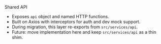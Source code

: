 Shared API

- Exposes `api` object and named HTTP functions.
- Built on Axios with interceptors for auth and dev mock support.
- During migration, this layer re-exports from `src/services/api`.
- Future: move implementation here and keep `src/services/api` as a thin shim.

